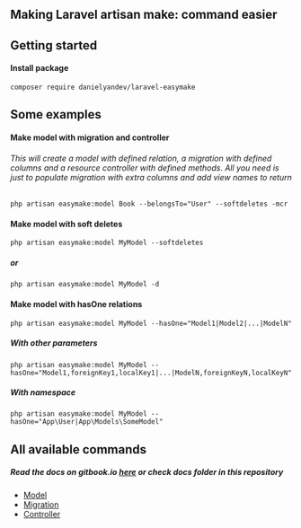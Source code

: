 ## Making Laravel artisan make: command easier

## Getting started

#### Install package
`composer require danielyandev/laravel-easymake`

## Some examples

#### Make model with migration and controller
###### This will create a model with defined relation, a migration with defined columns and a resource controller with defined methods. All you need is just to populate migration with extra columns and add view names to return
`php artisan easymake:model Book --belongsTo="User" --softdeletes -mcr`

#### Make model with soft deletes
`php artisan easymake:model MyModel --softdeletes`

##### or
`php artisan easymake:model MyModel -d`

#### Make model with hasOne relations
`php artisan easymake:model MyModel --hasOne="Model1|Model2|...|ModelN"`

##### With other parameters
`php artisan easymake:model MyModel --hasOne="Model1,foreignKey1,localKey1|...|ModelN,foreignKeyN,localKeyN"`

##### With namespace
`php artisan easymake:model MyModel --hasOne="App\User|App\Models\SomeModel"`

## All available commands

##### Read the docs on gitbook.io [here](https://rub1994-13.gitbook.io/easymake/) or check docs folder in this repository

- [Model](https://github.com/danielyandev/laravel-easymake/blob/master/docs/usage/model.md)
- [Migration](https://github.com/danielyandev/laravel-easymake/blob/master/docs/usage/migration.md)
- [Controller](https://github.com/danielyandev/laravel-easymake/blob/master/docs/usage/controller.md)
